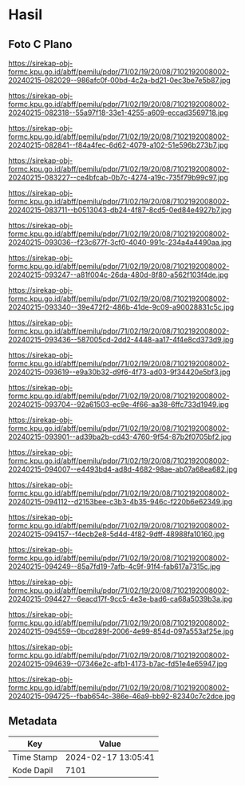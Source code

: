 # Hasil

## Foto C Plano

https://sirekap-obj-formc.kpu.go.id/abff/pemilu/pdpr/71/02/19/20/08/7102192008002-20240215-082029--986afc0f-00bd-4c2a-bd21-0ec3be7e5b87.jpg

https://sirekap-obj-formc.kpu.go.id/abff/pemilu/pdpr/71/02/19/20/08/7102192008002-20240215-082318--55a97f18-33e1-4255-a609-eccad3569718.jpg

https://sirekap-obj-formc.kpu.go.id/abff/pemilu/pdpr/71/02/19/20/08/7102192008002-20240215-082841--f84a4fec-6d62-4079-a102-51e596b273b7.jpg

https://sirekap-obj-formc.kpu.go.id/abff/pemilu/pdpr/71/02/19/20/08/7102192008002-20240215-083227--ce4bfcab-0b7c-4274-a19c-735f79b99c97.jpg

https://sirekap-obj-formc.kpu.go.id/abff/pemilu/pdpr/71/02/19/20/08/7102192008002-20240215-083711--b0513043-db24-4f87-8cd5-0ed84e4927b7.jpg

https://sirekap-obj-formc.kpu.go.id/abff/pemilu/pdpr/71/02/19/20/08/7102192008002-20240215-093036--f23c677f-3cf0-4040-991c-234a4a4490aa.jpg

https://sirekap-obj-formc.kpu.go.id/abff/pemilu/pdpr/71/02/19/20/08/7102192008002-20240215-093247--a81f004c-26da-480d-8f80-a562f103f4de.jpg

https://sirekap-obj-formc.kpu.go.id/abff/pemilu/pdpr/71/02/19/20/08/7102192008002-20240215-093340--39e472f2-486b-41de-9c09-a90028831c5c.jpg

https://sirekap-obj-formc.kpu.go.id/abff/pemilu/pdpr/71/02/19/20/08/7102192008002-20240215-093436--587005cd-2dd2-4448-aa17-4f4e8cd373d9.jpg

https://sirekap-obj-formc.kpu.go.id/abff/pemilu/pdpr/71/02/19/20/08/7102192008002-20240215-093619--e9a30b32-d9f6-4f73-ad03-9f34420e5bf3.jpg

https://sirekap-obj-formc.kpu.go.id/abff/pemilu/pdpr/71/02/19/20/08/7102192008002-20240215-093704--92a61503-ec9e-4f66-aa38-6ffc733d1949.jpg

https://sirekap-obj-formc.kpu.go.id/abff/pemilu/pdpr/71/02/19/20/08/7102192008002-20240215-093901--ad39ba2b-cd43-4760-9f54-87b2f0705bf2.jpg

https://sirekap-obj-formc.kpu.go.id/abff/pemilu/pdpr/71/02/19/20/08/7102192008002-20240215-094007--e4493bd4-ad8d-4682-98ae-ab07a68ea682.jpg

https://sirekap-obj-formc.kpu.go.id/abff/pemilu/pdpr/71/02/19/20/08/7102192008002-20240215-094112--d2153bee-c3b3-4b35-946c-f220b6e62349.jpg

https://sirekap-obj-formc.kpu.go.id/abff/pemilu/pdpr/71/02/19/20/08/7102192008002-20240215-094157--f4ecb2e8-5d4d-4f82-9dff-48988fa10160.jpg

https://sirekap-obj-formc.kpu.go.id/abff/pemilu/pdpr/71/02/19/20/08/7102192008002-20240215-094249--85a7fd19-7afb-4c9f-91f4-fab617a7315c.jpg

https://sirekap-obj-formc.kpu.go.id/abff/pemilu/pdpr/71/02/19/20/08/7102192008002-20240215-094427--6eacd17f-9cc5-4e3e-bad6-ca68a5039b3a.jpg

https://sirekap-obj-formc.kpu.go.id/abff/pemilu/pdpr/71/02/19/20/08/7102192008002-20240215-094559--0bcd289f-2006-4e99-854d-097a553af25e.jpg

https://sirekap-obj-formc.kpu.go.id/abff/pemilu/pdpr/71/02/19/20/08/7102192008002-20240215-094639--07346e2c-afb1-4173-b7ac-fd51e4e65947.jpg

https://sirekap-obj-formc.kpu.go.id/abff/pemilu/pdpr/71/02/19/20/08/7102192008002-20240215-094725--fbab654c-386e-46a9-bb92-82340c7c2dce.jpg


## Metadata

| Key        | Value               |
| ---------- | ------------------- |
| Time Stamp | 2024-02-17 13:05:41 |
| Kode Dapil | 7101                |



